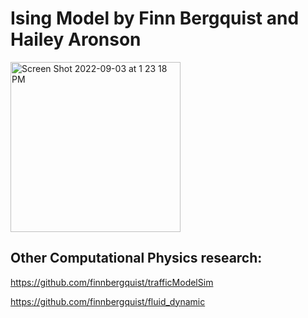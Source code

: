 # Ising Model by Finn Bergquist and Hailey Aronson


<img width="272" alt="Screen Shot 2022-09-03 at 1 23 18 PM" src="https://user-images.githubusercontent.com/61434761/188281717-c6cfbcf7-d88a-4825-8433-ce403145e857.png">


## Other Computational Physics research:

https://github.com/finnbergquist/trafficModelSim

https://github.com/finnbergquist/fluid_dynamic
